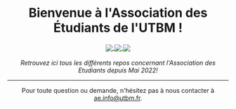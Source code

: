 <h1 align="center">Bienvenue à l'Association des Étudiants de l'UTBM !</h1>
<p align="center">
  <a href="https://discord.gg/XK9WfPsUFm">
    <img align="center" src="https://img.shields.io/badge/Discord-5865F2?style=for-the-badge&logo=discord&logoColor=white" />
  </a>
  
  <a href="https://github.com/ae-utbm/octopus/wiki" target="_blank">
    <img align="center" src="https://img.shields.io/badge/Documentation-20BEFF?style=for-the-badge&logo=gitbook&logoColor=fff" />
  </a>
  
  <a href="https://github.com/ae-utbm/octopus/issues/new/choose" target="_blank">
    <img align="center" src="https://img.shields.io/badge/Submit_an_issue-CC0000?style=for-the-badge&logo=github"> 
  </a>
  
  <br>
  <br>
  <i>Retrouvez ici tous les différents repos concernant l'Association des Etudiants depuis Mai 2022!</i>
</p>

<hr>
<p align="center">Pour toute question ou demande, n'hésitez pas à nous contacter à <a href="mailto:ae.info@utbm.fr">ae.info@utbm.fr</a>.</p>
